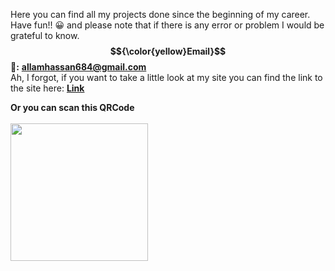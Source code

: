 Here you can find all my projects done since the beginning of my career. Have fun!! 😀 and please note that if there is any error or problem I would be grateful to know.
<br>
<strong>$${\color{yellow}Email}$$ 📧:</strong> <a href="mailto: allamhassan684@gmail.com"><strong>allamhassan684@gmail.com</strong></a>
<br>
Ah, I forgot, if you want to take a little look at my site you can find the link to the site here: <a href="https://portfoliioo.github.io/h/"><strong>Link</strong></a>
<br>

<strong>Or you can scan this QRCode<strong>
<br>
<br>
<img src="https://github.com/portfoliioo/h/blob/main/images/QRCode.png" width="220" height="220">
